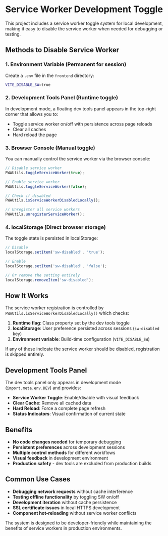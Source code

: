 # Service Worker Development Toggle

This project includes a service worker toggle system for local development, making it easy to disable the service worker when needed for debugging or testing.

## Methods to Disable Service Worker

### 1. Environment Variable (Permanent for session)
Create a `.env` file in the `frontend` directory:
```bash
VITE_DISABLE_SW=true
```

### 2. Development Tools Panel (Runtime toggle)
In development mode, a floating dev tools panel appears in the top-right corner that allows you to:
- Toggle service worker on/off with persistence across page reloads
- Clear all caches
- Hard reload the page

### 3. Browser Console (Manual toggle)
You can manually control the service worker via the browser console:

```javascript
// Disable service worker
PWAUtils.toggleServiceWorker(true);

// Enable service worker
PWAUtils.toggleServiceWorker(false);

// Check if disabled
PWAUtils.isServiceWorkerDisabledLocally();

// Unregister all service workers
PWAUtils.unregisterServiceWorker();
```

### 4. localStorage (Direct browser storage)
The toggle state is persisted in localStorage:
```javascript
// Disable
localStorage.setItem('sw-disabled', 'true');

// Enable
localStorage.setItem('sw-disabled', 'false');

// Or remove the setting entirely
localStorage.removeItem('sw-disabled');
```

## How It Works

The service worker registration is controlled by `PWAUtils.isServiceWorkerDisabledLocally()` which checks:

1. **Runtime flag**: Class property set by the dev tools toggle
2. **localStorage**: User preference persisted across sessions (`sw-disabled` key)
3. **Environment variable**: Build-time configuration (`VITE_DISABLE_SW`)

If any of these indicate the service worker should be disabled, registration is skipped entirely.

## Development Tools Panel

The dev tools panel only appears in development mode (`import.meta.env.DEV`) and provides:

- **Service Worker Toggle**: Enable/disable with visual feedback
- **Clear Cache**: Remove all cached data
- **Hard Reload**: Force a complete page refresh
- **Status Indicators**: Visual confirmation of current state

## Benefits

- **No code changes needed** for temporary debugging
- **Persistent preferences** across development sessions  
- **Multiple control methods** for different workflows
- **Visual feedback** in development environment
- **Production safety** - dev tools are excluded from production builds

## Common Use Cases

- **Debugging network requests** without cache interference
- **Testing offline functionality** by toggling SW on/off
- **Development iteration** without cache persistence
- **SSL certificate issues** in local HTTPS development
- **Component hot-reloading** without service worker conflicts

The system is designed to be developer-friendly while maintaining the benefits of service workers in production environments.
